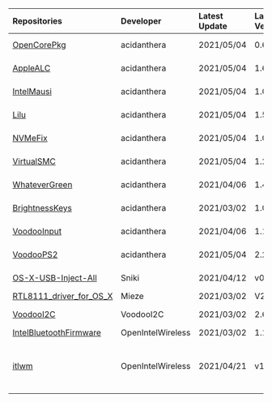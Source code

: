 | Repositories | Developer | Latest Update | Latest Version | Files                           |
|:-------------|:----------|:--------------|:---------------|:--------------------------------|
| [OpenCorePkg](https://github.com/acidanthera/OpenCorePkg) | acidanthera | 2021/05/04 | 0.6.9 | [OpenCore-0.6.9-DEBUG.zip](https://cdn.jsdelivr.net/gh/217heidai/KextsDownloader@main/OpenCore/OpenCore-0.6.9-DEBUG.zip), [OpenCore-0.6.9-RELEASE.zip](https://cdn.jsdelivr.net/gh/217heidai/KextsDownloader@main/OpenCore/OpenCore-0.6.9-RELEASE.zip) |
| [AppleALC](https://github.com/acidanthera/AppleALC) | acidanthera | 2021/05/04 | 1.6.0 | [AppleALC-1.6.0-DEBUG.zip](https://cdn.jsdelivr.net/gh/217heidai/KextsDownloader@main/Kexts/AppleALC-1.6.0-DEBUG.zip), [AppleALC-1.6.0-RELEASE.zip](https://cdn.jsdelivr.net/gh/217heidai/KextsDownloader@main/Kexts/AppleALC-1.6.0-RELEASE.zip) |
| [IntelMausi](https://github.com/acidanthera/IntelMausi) | acidanthera | 2021/05/04 | 1.0.6 | [IntelMausi-1.0.6-DEBUG.zip](https://cdn.jsdelivr.net/gh/217heidai/KextsDownloader@main/Kexts/IntelMausi-1.0.6-DEBUG.zip), [IntelMausi-1.0.6-RELEASE.zip](https://cdn.jsdelivr.net/gh/217heidai/KextsDownloader@main/Kexts/IntelMausi-1.0.6-RELEASE.zip) |
| [Lilu](https://github.com/acidanthera/Lilu) | acidanthera | 2021/05/04 | 1.5.3 | [Lilu-1.5.3-DEBUG.zip](https://cdn.jsdelivr.net/gh/217heidai/KextsDownloader@main/Kexts/Lilu-1.5.3-DEBUG.zip), [Lilu-1.5.3-RELEASE.zip](https://cdn.jsdelivr.net/gh/217heidai/KextsDownloader@main/Kexts/Lilu-1.5.3-RELEASE.zip) |
| [NVMeFix](https://github.com/acidanthera/NVMeFix) | acidanthera | 2021/05/04 | 1.0.7 | [NVMeFix-1.0.7-DEBUG.zip](https://cdn.jsdelivr.net/gh/217heidai/KextsDownloader@main/Kexts/NVMeFix-1.0.7-DEBUG.zip), [NVMeFix-1.0.7-RELEASE.zip](https://cdn.jsdelivr.net/gh/217heidai/KextsDownloader@main/Kexts/NVMeFix-1.0.7-RELEASE.zip) |
| [VirtualSMC](https://github.com/acidanthera/VirtualSMC) | acidanthera | 2021/05/04 | 1.2.3 | [VirtualSMC-1.2.3-DEBUG.zip](https://cdn.jsdelivr.net/gh/217heidai/KextsDownloader@main/Kexts/VirtualSMC-1.2.3-DEBUG.zip), [VirtualSMC-1.2.3-RELEASE.zip](https://cdn.jsdelivr.net/gh/217heidai/KextsDownloader@main/Kexts/VirtualSMC-1.2.3-RELEASE.zip) |
| [WhateverGreen](https://github.com/acidanthera/WhateverGreen) | acidanthera | 2021/04/06 | 1.4.9 | [WhateverGreen-1.4.9-DEBUG.zip](https://cdn.jsdelivr.net/gh/217heidai/KextsDownloader@main/Kexts/WhateverGreen-1.4.9-DEBUG.zip), [WhateverGreen-1.4.9-RELEASE.zip](https://cdn.jsdelivr.net/gh/217heidai/KextsDownloader@main/Kexts/WhateverGreen-1.4.9-RELEASE.zip) |
| [BrightnessKeys](https://github.com/acidanthera/BrightnessKeys) | acidanthera | 2021/03/02 | 1.0.1 | [BrightnessKeys-1.0.1-RELEASE.zip](https://cdn.jsdelivr.net/gh/217heidai/KextsDownloader@main/Kexts/BrightnessKeys-1.0.1-RELEASE.zip), [BrightnessKeys-1.0.1-DEBUG.zip](https://cdn.jsdelivr.net/gh/217heidai/KextsDownloader@main/Kexts/BrightnessKeys-1.0.1-DEBUG.zip) |
| [VoodooInput](https://github.com/acidanthera/VoodooInput) | acidanthera | 2021/04/06 | 1.1.2 | [VoodooInput-1.1.2-DEBUG.zip](https://cdn.jsdelivr.net/gh/217heidai/KextsDownloader@main/Kexts/VoodooInput-1.1.2-DEBUG.zip), [VoodooInput-1.1.2-RELEASE.zip](https://cdn.jsdelivr.net/gh/217heidai/KextsDownloader@main/Kexts/VoodooInput-1.1.2-RELEASE.zip) |
| [VoodooPS2](https://github.com/acidanthera/VoodooPS2) | acidanthera | 2021/05/04 | 2.2.3 | [VoodooPS2Controller-2.2.3-DEBUG.zip](https://cdn.jsdelivr.net/gh/217heidai/KextsDownloader@main/Kexts/VoodooPS2Controller-2.2.3-DEBUG.zip), [VoodooPS2Controller-2.2.3-RELEASE.zip](https://cdn.jsdelivr.net/gh/217heidai/KextsDownloader@main/Kexts/VoodooPS2Controller-2.2.3-RELEASE.zip) |
| [OS-X-USB-Inject-All](https://github.com/Sniki/OS-X-USB-Inject-All) | Sniki | 2021/04/12 | v0.7.6 | [USBInjectAll-0.7.6-DEBUG.zip](https://cdn.jsdelivr.net/gh/217heidai/KextsDownloader@main/Kexts/USBInjectAll-0.7.6-DEBUG.zip), [USBInjectAll-0.7.6-RELEASE.zip](https://cdn.jsdelivr.net/gh/217heidai/KextsDownloader@main/Kexts/USBInjectAll-0.7.6-RELEASE.zip) |
| [RTL8111_driver_for_OS_X](https://github.com/Mieze/RTL8111_driver_for_OS_X) | Mieze | 2021/03/02 | V2.4.0 | [RealtekRTL8111-V2.4.0.zip](https://cdn.jsdelivr.net/gh/217heidai/KextsDownloader@main/Kexts/RealtekRTL8111-V2.4.0.zip) |
| [VoodooI2C](https://github.com/VoodooI2C/VoodooI2C) | VoodooI2C | 2021/03/02 | 2.6.5 | [VoodooI2C-Debug-Symbols-2.6.5.zip](https://cdn.jsdelivr.net/gh/217heidai/KextsDownloader@main/Kexts/VoodooI2C-Debug-Symbols-2.6.5.zip), [VoodooI2C-2.6.5.zip](https://cdn.jsdelivr.net/gh/217heidai/KextsDownloader@main/Kexts/VoodooI2C-2.6.5.zip) |
| [IntelBluetoothFirmware](https://github.com/OpenIntelWireless/IntelBluetoothFirmware) | OpenIntelWireless | 2021/03/02 | 1.1.2 | [IntelBluetooth.zip](https://cdn.jsdelivr.net/gh/217heidai/KextsDownloader@main/Kexts/IntelBluetooth.zip) |
| [itlwm](https://github.com/OpenIntelWireless/itlwm) | OpenIntelWireless | 2021/04/21 | v1.3.0 | [AirportItlwm_v1.3.0_stable_BigSur.kext.zip](https://cdn.jsdelivr.net/gh/217heidai/KextsDownloader@main/Kexts/AirportItlwm_v1.3.0_stable_BigSur.kext.zip), [AirportItlwm_v1.3.0_stable_Catalina.kext.zip](https://cdn.jsdelivr.net/gh/217heidai/KextsDownloader@main/Kexts/AirportItlwm_v1.3.0_stable_Catalina.kext.zip), [AirportItlwm_v1.3.0_stable_Mojave.kext.zip](https://cdn.jsdelivr.net/gh/217heidai/KextsDownloader@main/Kexts/AirportItlwm_v1.3.0_stable_Mojave.kext.zip), [AirportItlwm_v1.3.0_stable_HighSierra.kext.zip](https://cdn.jsdelivr.net/gh/217heidai/KextsDownloader@main/Kexts/AirportItlwm_v1.3.0_stable_HighSierra.kext.zip), [itlwm_v1.3.0_stable.kext.zip](https://cdn.jsdelivr.net/gh/217heidai/KextsDownloader@main/Kexts/itlwm_v1.3.0_stable.kext.zip) |
